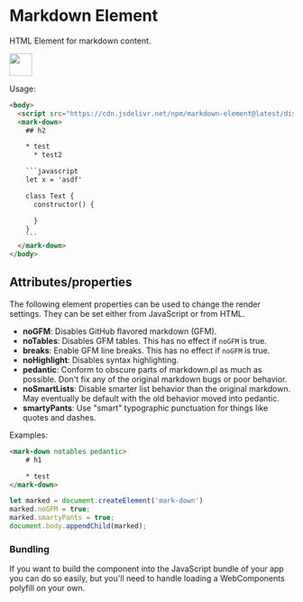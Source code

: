 # Markdown Element

HTML Element for markdown content.

<p>
  <a href="https://www.patreon.com/bePatron?u=880479">
    <img src="https://c5.patreon.com/external/logo/become_a_patron_button.png" height="40px" />
  </a>
</p>

Usage:

```html
<body>
  <script src="https://cdn.jsdelivr.net/npm/markdown-element@latest/dist/markdown-elements.min.js"></script>
  <mark-down>
    ## h2

    * test
      * test2

    ```javascript
    let x = 'asdf'

    class Text {
      constructor() {

      }
    }
    ```
  </mark-down>
</body>
```

## Attributes/properties

The following element properties can be used to change the render settings. They can be set either from JavaScript or from HTML.

* **noGFM**: Disables GitHub flavored markdown (GFM).
* **noTables**: Disables GFM tables. This has no effect if `noGFM` is true.
* **breaks**: Enable GFM line breaks. This has no effect if `noGFM` is true.
* **noHighlight**: Disables syntax highlighting.
* **pedantic**: Conform to obscure parts of markdown.pl as much as possible. Don't fix any of the original markdown bugs or poor behavior.
* **noSmartLists**: Disable smarter list behavior than the original markdown. May eventually be default with the old behavior moved into pedantic.
* **smartyPants**: Use "smart" typographic punctuation for things like quotes and dashes.

Examples:

```html
<mark-down notables pedantic>
    # h1

    * test
</mark-down>
```

```js
let marked = document.createElement('mark-down')
marked.noGFM = true;
marked.smartyPants = true;
document.body.appendChild(marked);
```

### Bundling

If you want to build the component into the JavaScript bundle of your app
you can do so easily, but you'll need to handle loading a WebComponents
polyfill on your own.
